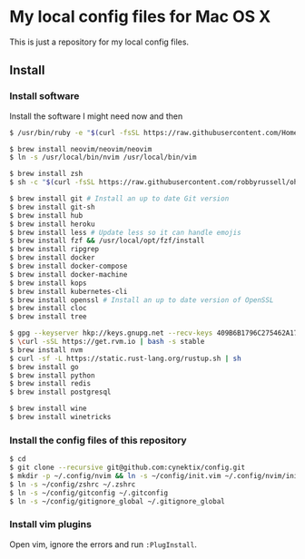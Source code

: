 # My local config files for Mac OS X

This is just a repository for my local config files.

## Install

### Install software

Install the software I might need now and then

```bash
$ /usr/bin/ruby -e "$(curl -fsSL https://raw.githubusercontent.com/Homebrew/install/master/install)"

$ brew install neovim/neovim/neovim
$ ln -s /usr/local/bin/nvim /usr/local/bin/vim

$ brew install zsh
$ sh -c "$(curl -fsSL https://raw.githubusercontent.com/robbyrussell/oh-my-zsh/master/tools/install.sh)"

$ brew install git # Install an up to date Git version
$ brew install git-sh
$ brew install hub
$ brew install heroku
$ brew install less # Update less so it can handle emojis
$ brew install fzf && /usr/local/opt/fzf/install
$ brew install ripgrep
$ brew install docker
$ brew install docker-compose
$ brew install docker-machine
$ brew install kops
$ brew install kubernetes-cli
$ brew install openssl # Install an up to date version of OpenSSL
$ brew install cloc
$ brew install tree

$ gpg --keyserver hkp://keys.gnupg.net --recv-keys 409B6B1796C275462A1703113804BB82D39DC0E3
$ \curl -sSL https://get.rvm.io | bash -s stable
$ brew install nvm
$ curl -sf -L https://static.rust-lang.org/rustup.sh | sh
$ brew install go
$ brew install python
$ brew install redis
$ brew install postgresql

$ brew install wine
$ brew install winetricks
```


### Install the config files of this repository

```bash
$ cd
$ git clone --recursive git@github.com:cynektix/config.git
$ mkdir -p ~/.config/nvim && ln -s ~/config/init.vim ~/.config/nvim/init.vim
$ ln -s ~/config/zshrc ~/.zshrc
$ ln -s ~/config/gitconfig ~/.gitconfig
$ ln -s ~/config/gitignore_global ~/.gitignore_global
```

### Install vim plugins

Open vim, ignore the errors and run `:PlugInstall`.
